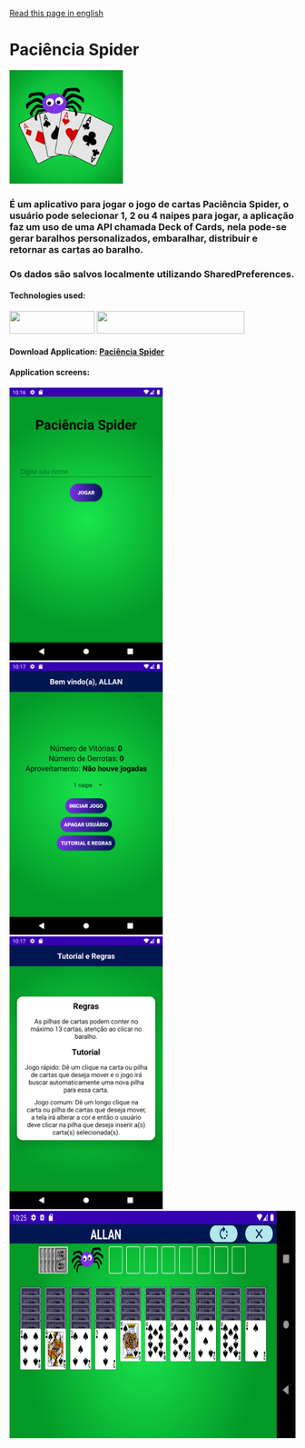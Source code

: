<a href="README.md" target="_blank">Read this page in english</a>

# Paciência Spider

<img height="200" width="200" src="/app/src/main/res/drawable/icon_app.png" target="_blank">

### É um aplicativo para jogar o jogo de cartas Paciência Spider, o usuário pode selecionar 1, 2 ou 4 naipes para jogar, a aplicação faz um uso de uma API chamada Deck of Cards, nela pode-se gerar baralhos personalizados, embaralhar, distribuir e retornar as cartas ao baralho.

### Os dados são salvos localmente utilizando SharedPreferences.

#### Technologies used:
<a target="_blank"><img height="40" width="150" src="https://img.shields.io/badge/Kotlin-049DD9?style=for-the-badge&logo=kotlin&logoColor=orange" target="_blank"></a> <img height="40" width="260" src="https://img.shields.io/badge/Android%20Studio-3DDC84.svg?style=for-the-badge&logo=android-studio&logoColor=white" target="_blank"></a>

#### Download Application: [Paciência Spider](https://github.com/AllanBismarck123/Paciencia-Spider/raw/main/paciencia-spider.apk)

#### Application screens:
<img height="480" width="270" src="assets/Screenshot_20230315_221654.png" target="_blank"> <img height="480" width="270" src="assets/Screenshot_20230315_221741.png" target="_blank"> 
 <img height="480" width="270" src="assets/Screenshot_20230315_221756.png" target="_blank"> <img height="400" width="820" src="assets/Screenshot_20230315_222510.png" target="_blank">
